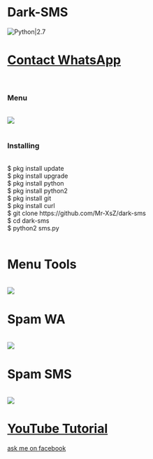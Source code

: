 # Dark-SMS
![Python|2.7](https://img.shields.io/badge/Python-2.7-blue.svg)
<br><h1><a href="https://wa.me/6282211661007?text=Saya%20Mao%20Beli%20Linse%20Dark%20Fb%20Harga%2010k">Contact WhatsApp </a></h1><br><h3> Menu </h3><br>
<img src="https://github.com/Mr-XsZ/dark-sms/blob/master/mig/Screenshot_20200407-104619_Termux.jpg"/>
<br><br>
<h3>Installing</h3><br>
$ pkg install update<br>
$ pkg install upgrade<br>
$ pkg install python<br>
$ pkg install python2<br>
$ pkg install git<br>
$ pkg install curl<br>
$ git clone https://github.com/Mr-XsZ/dark-sms<br>
$ cd dark-sms<br>
$ python2 sms.py<br><br>
<h1>Menu Tools</h1><br>
<img src="https://github.com/Mr-XsZ/dark-sms/blob/master/mig/Screenshot_20200407-104719_Termux.jpg"/>
<br><h1>Spam WA </h1><br>
<img src="https://github.com/Mr-XsZ/dark-sms/blob/master/mig/Screenshot_20200407-104726_Termux.jpg"/>
<br><h1>Spam SMS </h1><br>
<img src="https://github.com/Mr-XsZ/dark-sms/blob/master/mig/Screenshot_20200407-104739_Termux.jpg"/>
<h1><a href ="https://www.youtube.com/channel/UCLU9H65QrIC6u2UetU6476w">YouTube Tutorial</a></h1>
<a href ="https://mbasic.facebook.com/2angga315">ask me on facebook</a>
 


